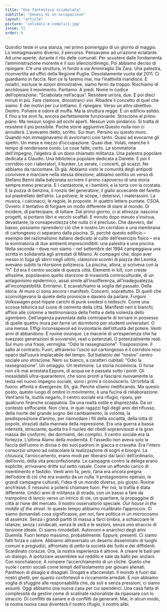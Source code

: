 ```yaml
---
title: "Una fantastica sciabolata"
subtitle: "Genesi di un'occupazione"
layout: "article"
picture: 'solidali-e-complici.jpg'
issue: 51
order: 0
---
```


Quindici teste in una stanza, nel primo pomeriggio di un giorno di maggio. Lo immaginavamo diverso, il percorso. Pensavamo ad un’azione eclatante. Ad urne aperte, durante il rito delle comunali. Per scuotere dalle fondamenta l’amministrazione morente e il suo silenzio/diniego. Poi abbiamo deciso di ripiegare. C’è una struttura, in fondo a via Ammiraglio Da Zara. Una palestra, riconvertita ad uffici della Regione Puglia. Desolatamente vuota dal 2011. Ci guardiamo in faccia. Non ce la faremo mai, ma l’inattività inaridisce. E noialtri, escluse le azioni dimostrative, siamo fermi da troppo. Rischiamo di anchilosare il movimento. Partiamo. A piedi. Nome in codice dell’operazione: “Sciabolata nell’acqua”. Resistere un’ora, due. E poi dieci minuti in più. Fare clamore, dimostrarci vivi. Ribadire il concetto di quel che siamo. E dei motivi per cui lottiamo. E ripiegare. Verso un altro obiettivo. Dentro. Polvere e odore di muffa. Ma la struttura regge. È un edificio solido. E fino a tre anni fa, ancora perfettamente funzionante. Striscione al primo piano. Ma nessun sogno ad occhi aperti. Nessun volo pindarico. Si tratta di resistere il più possibile. Poche storie aggiuntive.Questo nulla non ci annullerà. L’avevamo detto, scritto. Sui muri. Persino su questo muro. Quando non immaginavamo di avvicinarci così tanto. Quasi ad evocarne gli spettri. Un mese e mezzo d’occupazione. Quasi due. Volati, neanche il tempo di rendersene conto. Le cose fatte, certo. La sommatoria dell’impegno, l’algebra di un dono chiamato militanza. Una palestra popolare dedicata a Claudio. Una biblioteca popolare dedicata a Daniele. E poi il corridoio con i laboratori, il bunker. Le serate, i concerti, gli scazzi. Ne abbiamo da raccontare. Di già. Abbiamo visto le comunità degli antipodi convivere e marciare nella stessa direzione; abbiamo sentito un verso di Stefano Benni dalla balconata scrivere il primo capoverso di una storia sempre meno precaria. E i cantastorie, e i bambini, e la torta con la crostata. E la puzza di benzina, il ronzio del generatore, il giallo accecante del faretto sul piastrellato dell’atrio. La polvere, le scope, i detersivi, i materassini. La musica, i calcinacci, le regole, le proposte. In quattro lettere puntate. CSOA. Ovvero: il tentativo di forgiare un modo differente di stare al mondo. Di incidere, di partecipare, di lottare. Dal primo giorno, ci si attrezza: nascono progetti, si portano libri e vecchi scaffali. E minuto dopo minuto s’insinua, devastante, la consapevolezza che nulla ci è precluso. Che davvero, dal basso, possiamo riprenderci ciò che è nostro.Un corridoio e una membrana di cartongesso ci separano dalla piscina. Sì, perché questo edificio – esempio del razionalismo italiano dedicato al culto dell’esercizio fisico – era la sommatoria di due ambienti imprescindibili: una palestra e una piscina. Nella seconda – dove non siamo – nel settembre del 1994 campeggiava una scritta in solidarietà agli arrestati di Milano. Ai compagni che, dopo aver messo in fuga gli sbirri negli ultimi, clamorosi scontri di piazza del Leonka, avevano subito la ritorsione poliziesca. La piscina, allora, si scriveva con la “h”. Ed era il centro sociale di questa città. Elementi in kilt, con creste altissime, popolavano quello stanzone di invasività controculturale, di un antagonismo epidermico, assai simile all’insofferenza, all’inadeguatezza, all’incompatibilità. Entriamo. E scavalchiamo la soglia del passato. Della storia. Al muro ci sono ancora i manifesti. Concerti, soprattutto. Di quelli che sconvolgevano la quiete della provincia e davano da parlare. Furgoni Volkswagen post-hippie carichi di punk svedesi o tedeschi. Come una scossa tellurica sul cuore di cemento della città. Manifesti neri e bianchi, affissi alle colonne a testimonianza della fretta e della violenza dello sgombero. Dell’urgenza paventata dalla controparte di tornare in possesso di quelle quattro mura per farne un dormitorio per studenti universitari. O una mensa. Effigi inconsapevoli ed involontarie dell’ottusità del potere. Venti anni di abbandono. E rovine ovunque. Le macerie di un’esperienza che ha svezzato generazioni di sovversivi, reali o potenziali. O potenzialmente reali. Sul muro una frase, vermiglia: “Odio la rassegnazione”. Trasposizione. Il salto al contrario. Fuori, attraverso l’uscio sul cartongesso e il corridoio reso opaco dall’usura implacabile del tempo. Sul ballatoio del “nostro” centro sociale uno striscione. Nero su bianco, a caratteri cubitali: “Odio la rassegnazione”. Un omaggio. Un testimone. La storia ricomincia. O forse non s’è mai arrestata.Eppure, di acqua ne è passata sotto i ponti. Gli inossidabili ultra-quarantenni, che sono pronti a fasciarsi nuovamente la testa nel nuovo impegno sociale, sono i primi a riconoscerlo. Un’orbita di fuoco: affinità e divergenze. Eh, già. Perché stiamo riedificando. Ma questo posto, questo luogo di ombre in movimento, è una fucina di rielaborazione. Vent’anni fa, inutile negarlo, il centro sociale era rifugio, riparo, per qualcuno finanche scappatoia. Da una realtà ostile e disprezzata. Da un contesto soffocante. Non c’era, in quei ragazzi figli degli anni del riflusso, della morte del grande sogno del cambiamento, la volontà, la predisposizione d’animo, per riannodare i fili della socialità, della lotta di popolo, straziati dalla mannaia della repressione. Era una guerra a bassa intensità, strisciante, quella tra il nucleo dei ribelli sopravvissuti e la gran massa dei conformi, dei dormienti, dei complici. Il centro sociale era la fortezza. L’ultima Alamo della modernità. E l’assedio non aveva solo la faccia dell’uomo in divisa o dei suoi padroni in giacca e cravatta. Era l’intero consorzio umano ad ostacolare la realizzazione di sogni e bisogni. La chiusura, l’arroccamento, erano modi per liberarsi dai lacci dell’ordinario, dell’ovvio, della vita preconfezionata. Le campagne contro la delega erano esplicite, arrivavano dritte sul setto nasale. Come un affondo carico di risentimento e fastidio. Venti anni fa, però, l’aria era ancora pregna dell’odore di ciò che era svanito da un nulla. Il protagonismo operaio, le grandi campagne culturali, l’idea di un mondo diverso, più giusto. Rovine anch’esse. E nessuno a potersi chiamare fuori. Per noi, la trafila è stata differente. Undici anni di militanza di strada, con un basso a fare da trampolino di lancio verso un intrico di vie, un quartiere, la propaggine di città al rione del mercato. Il nostro osservatorio speciale. *Our house in the middle of the street*. In questo tempo abbiamo ricalibrato l’approccio. Ci siamo domandati cosa significasse, per noi, fare politica in un microcosmo di assenze. Senza i grandi partiti di massa a farci ombra, a schiacciare le istanze; senza i sindacati, senza le sedi e le sezioni, senza uno straccio di tensione ideale. Ci siamo rimodellati. Autonomi e anarchici degli anni Duemila. Fuori tempo massimo, probabilmente. Eppure, presenti. Ci siamo fatti forza e calore. Abbiamo attraversato un deserto disseminato di luoghi comuni e pregiudizi, affrontato di petto la società dei furbi e dei diffidenti. Scardinato corazze. Ora, la nostra esperienza è altrove. A creare le basi per un dialogo. A ipotizzare assemblee sul reddito e sale da ballo per anziani. Con nonchalance. A rompere l’accerchiamento di un cliché. Quello che vuole i centri sociali come templi dell’isolamento per giovani alienati. Pantheon di disagio e disagiati. Drogati e sfaccendati. Il mondo è fuori dai nostri ghetti, per quanto confortevoli e riccamente arredati. E non abbiamo voglia di sfuggire alle responsabilità che, da soli e senza pressioni, ci siamo assunti. Oggi abbiamo una nuova casa per cui spenderci. Una casa fatta di complessità da gestire come di scalinate razionaliste da ripassare con lo straccio. Di conflitti da sanare e di conflitti da generare. Mai, in alcun modo, la nostra nuova casa diventerà il nostro rifugio, il nostro alibi.

